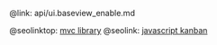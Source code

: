 @link: api/ui.baseview_enable.md

@seolinktop: [mvc library](https://webix.com)
@seolink: [javascript kanban](https://webix.com/kanban/)